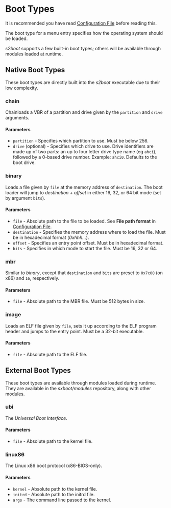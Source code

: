 # Boot Types

It is recommended you have read [Configuration File](Configuration_File) before reading this.


The boot type for a menu entry specifies how the operating system should be loaded.

*s2boot* supports a few built-in boot types; others will be available through modules loaded at runtime.


## Native Boot Types
These boot types are directly built into the *s2boot* executable due to their low complexity.

### chain
Chainloads a VBR of a partition and drive given by the `partition` and `drive` arguments.

#### Parameters
- `partition` - Specifies which partition to use. Must be below 256.
- `drive` (optional) - Specifies which drive to use. Drive identifiers are made up of two parts: an up to four letter drive type name (eg `ahci`), followed by a 0-based drive number. Example: `ahci0`. Defaults to the boot drive.

### binary
Loads a file given by `file` at the memory address of `destination`. The boot loader will jump to *destination + offset* in either 16, 32, or 64 bit mode (set by argument `bits`).

#### Parameters
- `file` - Absolute path to the file to be loaded. See **File path format** in [Configuration File](Configuration_File).
- `destination` - Specifies the memory address where to load the file. Must be in hexadecimal format (*0xhhh...*).
- `offset` - Specifies an entry point offset. Must be in hexadecimal format.
- `bits` - Specifies in which mode to start the file. Must be 16, 32 or 64.

### mbr
Similar to *binary*, except that `destination` and `bits` are preset to `0x7c00` (on x86) and `16`, respectively.

#### Parameters
- `file` - Absolute path to the MBR file. Must be 512 bytes in size.

### image
Loads an ELF file given by `file`, sets it up according to the ELF program header and jumps to the entry point. Must be a 32-bit executable.

#### Parameters
- `file` - Absolute path to the ELF file.


## External Boot Types
These boot types are available through modules loaded during runtime. They are available in the *sxboot/modules* repository, along with other modules.

### ubi
The *Universal Boot Interface*.

#### Parameters
- `file` - Absolute path to the kernel file.

### linux86
The Linux x86 boot protocol (x86-BIOS-only).

#### Parameters
- `kernel` - Absolute path to the kernel file.
- `initrd` - Absolute path to the initrd file.
- `args` - The command line passed to the kernel.
